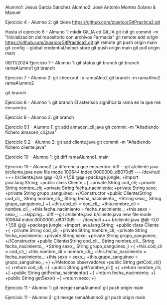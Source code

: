 Alumno1: Jesus García Sánchez
Alumno2: José Antonio Montes Solano & Manuel 

Ejercicio 4 - Alumno 2:
git clone https://github.com/zusrico/GitPractica2.git

Hasta el ejercicio 6 - Almuno 1:
mkdir Git_IA
cd Git_IA
git init
git commit -m "Inicialización del repositorio con archivos Farmacia"
git remote add origin https://github.com/zusrico/GitPractica2.git
git remote
git push origin main
git config --global credential.helper store
git push origin main
git pull origin main

08/11/2024
Ejercicio 7 - Alumno 1:
git status
git branch
git branch ramaAlumno1
git branch 

Ejercicio 7 - Alumno 2:
git checkout -b ramaAlno2
git branch -m ramaAlno2 ramaAlumno2



git branch

Ejercicio 8 - Alumno 1:
git branch
El asterisco significa la rama en la que me encuentro.

Ejercicio 8 - Alumno 2:
git branch

Ejercicio 9.1 - Alumno 1:
git add almacen_cli.java
git commit -m "Añadiendo fichero almacen_cli.java"

Ejercicio 9.2 - Alumno 2:
git add cliente.java
git commit -m "Añadiendo fichero cliente.java"

Ejercicio 10 - Alumno 1:
git diff ramaAlumno1..main

Ejercicio 10 - Alumno2
La diferencia que encuentro: 
diff --git a/cliente.java b/cliente.java
new file mode 100644
index 0000000..d8070d5
--- /dev/null
+++ b/cliente.java
@@ -0,0 +1,58 @@
+package jungle;
+import java.lang.String;
+public class Cliente
+{
+private String cod_cli;
+private String nombre_cli;
+private String fecha_nacimiento;
+private String sexo;
+private String grupo_sanguineo;
+//Constructor
+public Cliente(String cod_cli_, String nombre_cli_, String fecha_nacimiento_,
+String sexo_, String grupo_sanguineo_)
+{
+this.cod_cli = cod_cli_;
+this.nombre_cli = nombre_cli_;
+this.fecha_nacimiento = fecha_nacimiento_;
+this.sexo = sexo_;
:...skipping...
diff --git a/cliente.java b/cliente.java
new file mode 100644
index 0000000..d8070d5
--- /dev/null
+++ b/cliente.java
@@ -0,0 +1,58 @@
+package jungle;
+import java.lang.String;
+public class Cliente
+{
+private String cod_cli;
+private String nombre_cli;
+private String fecha_nacimiento;
+private String sexo;
+private String grupo_sanguineo;
+//Constructor
+public Cliente(String cod_cli_, String nombre_cli_, String fecha_nacimiento_,
+String sexo_, String grupo_sanguineo_)
+{
+this.cod_cli = cod_cli_;
+this.nombre_cli = nombre_cli_;
+this.fecha_nacimiento = fecha_nacimiento_;
+this.sexo = sexo_;
+this.grupo_sanguineo = grupo_sanguineo_;
+}
+//Metodos observadores
+public String getCod_cli()
+{
+return cod_cli;
+}
+public String getNombre_cli()
+{
+return nombre_cli;
+}
+public String getFecha_nacimiento()
+{
+return fecha_nacimiento;
+}
+public String getSexo()
+{
+return sexo;
+}


Ejercicio 11 - Alumno 1:
git merge ramaAlumno1
git push origin main

Ejercicio 11 - Alumno 2:
git merge ramaAlumno2
git push origin main